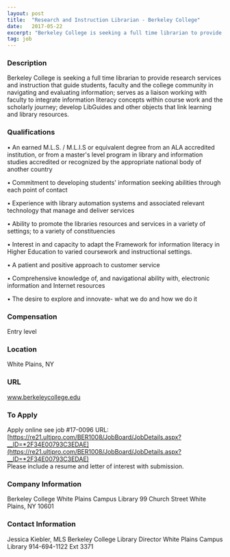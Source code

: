 ```yaml
---
layout: post
title:  "Research and Instruction Librarian - Berkeley College"
date:   2017-05-22
excerpt: "Berkeley College is seeking a full time librarian to provide research services and instruction that guide students, faculty and the college community in navigating and evaluating information; serves as a liaison working with faculty to integrate information literacy concepts within course work and the scholarly journey; develop LibGuides and other..."
tag: job
---
```


### Description   

Berkeley College is seeking a full time librarian to provide research services and instruction that guide students, faculty and the college community in navigating and evaluating information; serves as a liaison working with faculty to integrate information literacy concepts within course work and the scholarly journey; develop LibGuides and other objects that link learning and library resources. 




### Qualifications   


•  An earned M.L.S. / M.L.I.S or equivalent degree from an ALA accredited institution, or from a master's level program in library and information studies accredited or recognized by the appropriate national body of another country

•  Commitment to developing students' information seeking abilities through each point of contact 

•  Experience with library automation systems and associated relevant technology that manage and deliver services 

•  Ability to promote the libraries resources and services in a variety of settings; to a variety of constituencies 

•  Interest in and capacity to adapt the Framework for information literacy in Higher Education to varied coursework and instructional settings.

•  A patient and positive approach to customer service 

•  Comprehensive knowledge of, and navigational ability with, electronic information and Internet resources 

•  The desire to explore and innovate- what we do and how we do it


### Compensation   

Entry level


### Location   

White Plains, NY


### URL   

www.berkeleycollege.edu

### To Apply   

Apply online see job #17-0096 URL:  [https://re21.ultipro.com/BER1008/JobBoard/JobDetails.aspx?__ID=*2F34E00793C3EDAE](https://re21.ultipro.com/BER1008/JobBoard/JobDetails.aspx?__ID=*2F34E00793C3EDAE)  
Please include a resume and letter of interest with submission.  


### Company Information   

Berkeley College
White Plains Campus Library
99 Church Street
White Plains, NY 10601



### Contact Information   

Jessica Kiebler, MLS
Berkeley College
Library Director
White Plains Campus Library
914-694-1122 Ext 3371


